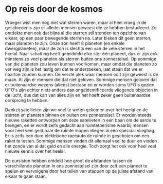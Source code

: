 # Op reis door de kosmos
Vroeger wist men nog niet wat sterren waren, maar al heel vroeg in de geschiedenis zijn er allerlei mensen geweest die ze hebben bestudeerd. Zo ontdekte men ook dat bijna al die sterren stil stonden ten opzichte van elkaar, op een paar bewegende sterren na. Later bleken dit geen sterren, maar planeten te zijn. Onze zon heeft 8 planeten (en enkele dwergplaneten), maar de zon is slechts een van de vele sterren in het heelal. Naar schatting heeft gemiddeld elke ster één planeet, dus er zijn ook minstens zo veel planeten als sterren buiten ons zonnestelsel. Op sommige van die planeten zou leven kunnen voorkomen, maar omdat die planeten zo ver weg zijn is het lastig om dat te onderzoeken, laat staan dat we er naartoe zouden kunnen. De verste plek waar mensen ooit zijn geweest is de maan. Al zijn er mensen die dat niet geloven. Sommige mensen geloven dat er buitenaardse wezens (aliens) bestaan en er worden soms UFO's gezien. UFO's zijn echter niets anders dan ongeïdentificeerde vliegende objecten in de lucht, dus dat kan van alles zijn en het hoeft zeker geen buitenaardse oorsprong te hebben.

Dankzij satellieten zijn we veel te weten gekomen over het heelal en de sterren en planeten binnen en buiten ons zonnestelsel. Er worden steeds nieuwe raketten ontworpen om deze satellieten in een baan om de aarde te brengen, en er wordt zelfs gedacht aan ruimtetoerisme waarbij mensen voor heel veel geld naar de ruimte mogen vliegen in een speciaal vliegtuig. Er is zelfs een dure elektrische raceauto de ruimte in geschoten om een raket te testen. Sommige mensen vinden dit allemaal veel te duur en vinden het zonde van al dat geld en alle energie. Toch zorgt het ook voor heel veel nieuwe kennis over het heelal.

De cursisten hebben ontdekt hoe groot de afstanden tussen de verschillende planeten in ons zonnestelsel zijn door zelf een planeet te spelen en vervolgens door het tellen van stappen op de juiste afstand van elkaar te gaan staan.
